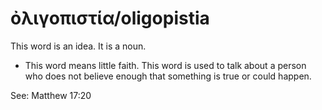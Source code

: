 # ὀλιγοπιστία/oligopistia
This word is an idea. It is a noun.
* This word means little faith. This word is used to talk about a person who does not believe enough that something is true or could happen.

See: Matthew 17:20

